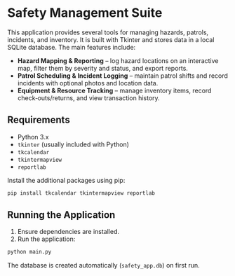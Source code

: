 # Safety Management Suite

This application provides several tools for managing hazards, patrols, incidents, and inventory.
It is built with Tkinter and stores data in a local SQLite database. The main features include:

- **Hazard Mapping & Reporting** – log hazard locations on an interactive map, filter them by severity and status, and export reports.
- **Patrol Scheduling & Incident Logging** – maintain patrol shifts and record incidents with optional photos and location data.
- **Equipment & Resource Tracking** – manage inventory items, record check‑outs/returns, and view transaction history.

## Requirements

- Python 3.x
- `tkinter` (usually included with Python)
- `tkcalendar`
- `tkintermapview`
- `reportlab`

Install the additional packages using pip:

```bash
pip install tkcalendar tkintermapview reportlab
```

## Running the Application

1. Ensure dependencies are installed.
2. Run the application:

```bash
python main.py
```

The database is created automatically (`safety_app.db`) on first run.
